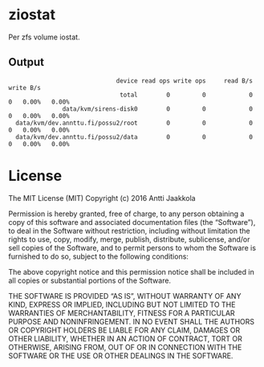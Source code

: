 # ziostat

Per zfs volume iostat.


## Output

                                  device read ops write ops     read B/s    write B/s
                                   total        0         0            0            0   0.00%   0.00%
                   data/kvm/sirens-disk0        0         0            0            0   0.00%   0.00%
      data/kvm/dev.annttu.fi/possu2/root        0         0            0            0   0.00%   0.00%
      data/kvm/dev.annttu.fi/possu2/data        0         0            0            0   0.00%   0.00%


# License

The MIT License (MIT)
Copyright (c) 2016 Antti Jaakkola

Permission is hereby granted, free of charge, to any person obtaining a copy of this software and associated documentation files (the “Software”), to deal in the Software without restriction, including without limitation the rights to use, copy, modify, merge, publish, distribute, sublicense, and/or sell copies of the Software, and to permit persons to whom the Software is furnished to do so, subject to the following conditions:

The above copyright notice and this permission notice shall be included in all copies or substantial portions of the Software.

THE SOFTWARE IS PROVIDED “AS IS”, WITHOUT WARRANTY OF ANY KIND, EXPRESS OR IMPLIED, INCLUDING BUT NOT LIMITED TO THE WARRANTIES OF MERCHANTABILITY, FITNESS FOR A PARTICULAR PURPOSE AND NONINFRINGEMENT. IN NO EVENT SHALL THE AUTHORS OR COPYRIGHT HOLDERS BE LIABLE FOR ANY CLAIM, DAMAGES OR OTHER LIABILITY, WHETHER IN AN ACTION OF CONTRACT, TORT OR OTHERWISE, ARISING FROM, OUT OF OR IN CONNECTION WITH THE SOFTWARE OR THE USE OR OTHER DEALINGS IN THE SOFTWARE.
